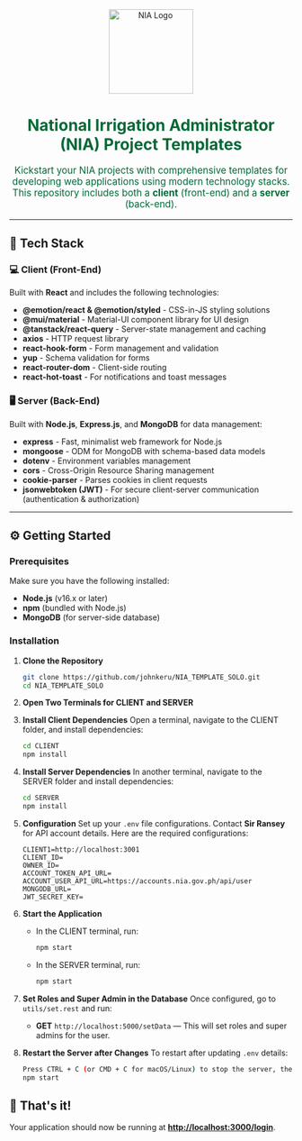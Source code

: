 <div align="center">
    <img src="https://accounts.nia.gov.ph/Content/images/icons/2020-nia-logo.svg?v=5" alt="NIA Logo" width="150"/>
    <h1 style="color: #046937;">National Irrigation Administrator (NIA) Project Templates</h1>
</div>

<p align="center" style="color: #046937; font-size: 1.2em;">
    Kickstart your NIA projects with comprehensive templates for developing web applications using modern technology stacks. This repository includes both a <strong>client</strong> (front-end) and a <strong>server</strong> (back-end).
</p>

---

## 🚀 Tech Stack

### 💻 Client (Front-End)

Built with **React** and includes the following technologies:

- **@emotion/react & @emotion/styled** - CSS-in-JS styling solutions
- **@mui/material** - Material-UI component library for UI design
- **@tanstack/react-query** - Server-state management and caching
- **axios** - HTTP request library
- **react-hook-form** - Form management and validation
- **yup** - Schema validation for forms
- **react-router-dom** - Client-side routing
- **react-hot-toast** - For notifications and toast messages

### 🖥️ Server (Back-End)

Built with **Node.js**, **Express.js**, and **MongoDB** for data management:

- **express** - Fast, minimalist web framework for Node.js
- **mongoose** - ODM for MongoDB with schema-based data models
- **dotenv** - Environment variables management
- **cors** - Cross-Origin Resource Sharing management
- **cookie-parser** - Parses cookies in client requests
- **jsonwebtoken (JWT)** - For secure client-server communication (authentication & authorization)

---

## ⚙️ Getting Started

### Prerequisites

Make sure you have the following installed:

- **Node.js** (v16.x or later)
- **npm** (bundled with Node.js)
- **MongoDB** (for server-side database)

### Installation

1. **Clone the Repository**

   ```bash
   git clone https://github.com/johnkeru/NIA_TEMPLATE_SOLO.git
   cd NIA_TEMPLATE_SOLO
   ```

2. **Open Two Terminals for CLIENT and SERVER**

3. **Install Client Dependencies**
   Open a terminal, navigate to the CLIENT folder, and install dependencies:

   ```bash
   cd CLIENT
   npm install
   ```

4. **Install Server Dependencies**
   In another terminal, navigate to the SERVER folder and install dependencies:

   ```bash
   cd SERVER
   npm install
   ```

5. **Configuration**
   Set up your `.env` file configurations. Contact **Sir Ransey** for API account details. Here are the required configurations:

   ```dotenv
   CLIENT1=http://localhost:3001
   CLIENT_ID=
   OWNER_ID=
   ACCOUNT_TOKEN_API_URL=
   ACCOUNT_USER_API_URL=https://accounts.nia.gov.ph/api/user
   MONGODB_URL=
   JWT_SECRET_KEY=
   ```

6. **Start the Application**

   - In the CLIENT terminal, run:
     ```bash
     npm start
     ```
   - In the SERVER terminal, run:
     ```bash
     npm start
     ```

7. **Set Roles and Super Admin in the Database**
   Once configured, go to `utils/set.rest` and run:

   - **GET** `http://localhost:5000/setData` — This will set roles and super admins for the user.

8. **Restart the Server after Changes**
   To restart after updating `.env` details:
   ```bash
   Press CTRL + C (or CMD + C for macOS/Linux) to stop the server, then:
   npm start
   ```

## 🎉 That's it!

Your application should now be running at **[http://localhost:3000/login](http://localhost:3000/login)**.
